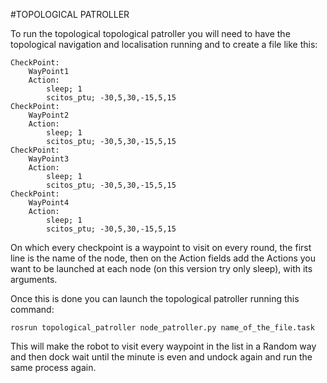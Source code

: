 #TOPOLOGICAL PATROLLER

To run the topological topological patroller you will need to have the topological navigation and localisation running 
and to create a file like this:

```
CheckPoint:
	WayPoint1
	Action:
		sleep; 1
		scitos_ptu; -30,5,30,-15,5,15
CheckPoint:
	WayPoint2
	Action:
		sleep; 1
		scitos_ptu; -30,5,30,-15,5,15
CheckPoint:
	WayPoint3
	Action:
		sleep; 1
		scitos_ptu; -30,5,30,-15,5,15
CheckPoint:
	WayPoint4
	Action:
		sleep; 1
		scitos_ptu; -30,5,30,-15,5,15
```

On which every checkpoint is a waypoint to visit on every round, the first line is the name of the node, 
then on the Action fields add the Actions you want to be launched at each node (on this version try only sleep), 
with its arguments.

Once this is done you can launch the topological patroller running this command:

`rosrun topological_patroller node_patroller.py name_of_the_file.task`

This will make the robot to visit every waypoint in the list in a Random way and then dock wait until the minute is even 
and undock again and run the same process again.
